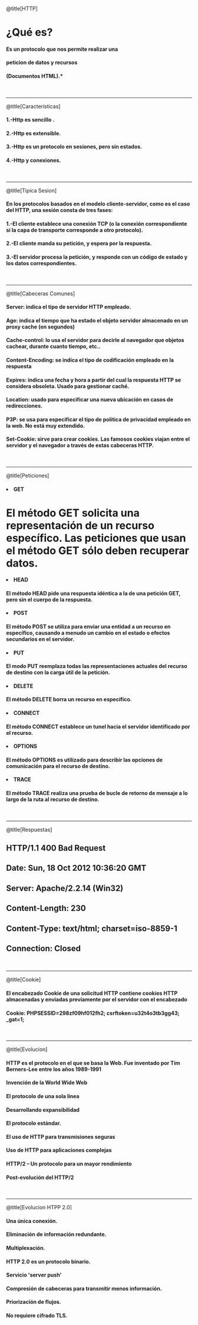 @title[HTTP]

# <h1>¿Qué es?</h1>

#### Es un protocolo que nos permite realizar una 
#### peticion de datos y recursos 
#### (Documentos HTML).*
<br>

---

@title[Caracteristicas]

#### 1.-Http es <span class="gold"> sencillo </span>.
#### 2.-Http es <span class="gold">extensible</span>.
#### 3.-Http es <span class="gold"> un protocolo en sesiones, pero sin estados</span>.
#### 4.-Http y <span class="gold"> conexiones</span>.
<br>

---

@title[Tipica Sesion]

#### En los protocolos basados en el modelo cliente-servidor, como es el caso del HTTP, una sesión consta de tres fases:
#### 1.-El cliente establece una conexión TCP (o la conexión correspondiente si la capa de transporte corresponde a otro protocolo).
#### 2.-El cliente manda su petición, y espera por la respuesta. 
#### 3.-El servidor procesa la petición, y responde con un código de estado y los datos correspondientes.
<br>

---

@title[Cabeceras Comunes]

#### Server: indica el tipo de servidor HTTP empleado.
#### Age: indica el tiempo que ha estado el objeto servidor almacenado en un proxy cache (en segundos)
#### Cache-control: lo usa el servidor para decirle al navegador que objetos cachear, durante cuanto tiempo, etc..
#### Content-Encoding: se indica el tipo de codificación empleado en la respuesta
#### Expires: indica una fecha y hora a partir del cual la respuesta HTTP se considera obsoleta. Usado para gestionar caché.
#### Location: usado para especificar una nueva ubicación en casos de redirecciones.
#### P3P: se usa para especificar el tipo de política de privacidad empleado en la web. No está muy extendido.
#### Set-Cookie: sirve para crear cookies. Las famosos cookies viajan entre el servidor y el navegador a través de estas cabeceras HTTP.

<br>

---

@title[Peticiones]

#### <li> GET </li>
#### <h1> El método GET  solicita una representación de un recurso específico. Las peticiones que usan el método GET sólo deben recuperar datos.
#### <li> HEAD</li>
#### El método HEAD pide una respuesta idéntica a la de una petición GET, pero sin el cuerpo de la respuesta.
#### <li> POST </li>
#### El método POST se utiliza para enviar una entidad a un recurso en específico, causando a menudo un cambio en el estado o efectos secundarios en el servidor.
#### <li> PUT </li>
#### El modo PUT reemplaza todas las representaciones actuales del recurso de destino con la carga útil de la petición.
#### <li> DELETE </li>
#### El método DELETE borra un recurso en específico.
#### <li> CONNECT </li>
#### El método CONNECT establece un tunel hacia el servidor identificado por el recurso.
#### <li> OPTIONS </li>
#### El método OPTIONS es utilizado para describir las opciones de comunicación para el recurso de destino.
#### <li> TRACE </li>
#### El método TRACE  realiza una prueba de bucle de retorno de mensaje a lo largo de la ruta al recurso de destino.

<br>

---

@title[Respuestas]

#### <h2> HTTP/1.1 400 Bad Request  
#### <h2> Date: Sun, 18 Oct 2012 10:36:20 GMT
#### <h2> Server: Apache/2.2.14 (Win32)
#### <h2> Content-Length: 230
#### <h2> Content-Type: text/html; charset=iso-8859-1
#### <h2> Connection: Closed
<br>

---

@title[Cookie]

#### El encabezado Cookie de una solicitud HTTP contiene cookies HTTP almacenadas y enviadas previamente por el servidor con el encabezado 
#### Cookie: PHPSESSID=298zf09hf012fh2; csrftoken=u32t4o3tb3gg43; _gat=1;
<br>

---

@title[Evolucion]

#### HTTP es el protocolo en el que se basa la Web. Fue inventado por Tim Berners-Lee entre los años 1989-1991
#### Invención de la World Wide Web
#### El protocolo de una sola línea
#### Desarrollando expansibilidad
#### El protocolo estándar.
#### El uso de HTTP para transmisiones seguras
#### Uso de HTTP para aplicaciones complejas
#### HTTP/2 – Un protocolo para un mayor rendimiento
#### Post-evolución del HTTP/2
<br>

---

@title[Evolucion HTPP 2.0]

#### Una única conexión.
#### Eliminación de información redundante.
#### Multiplexación.
#### HTTP 2.0 es un protocolo binario.
#### Servicio 'server push'
#### Compresión de cabeceras para transmitir menos información.
#### Priorización de flujos.
#### No requiere cifrado TLS.

<br>


